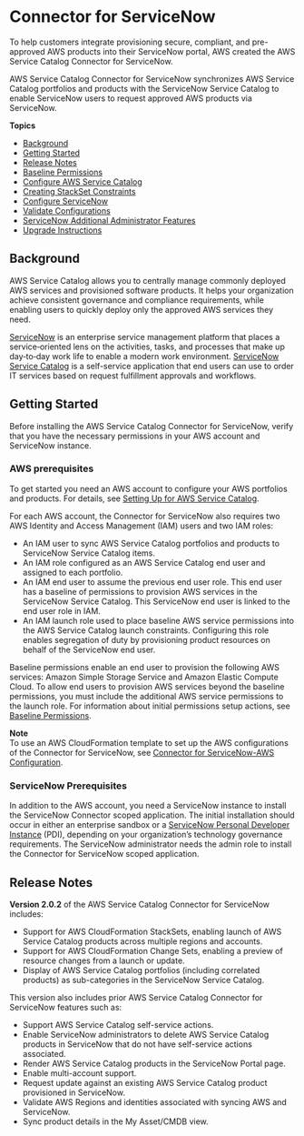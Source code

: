 # Connector for ServiceNow<a name="integrations-servicenow"></a>

To help customers integrate provisioning secure, compliant, and pre\-approved AWS products into their ServiceNow portal, AWS created the AWS Service Catalog Connector for ServiceNow\.

AWS Service Catalog Connector for ServiceNow synchronizes AWS Service Catalog portfolios and products with the ServiceNow Service Catalog to enable ServiceNow users to request approved AWS products via ServiceNow\.

**Topics**
+ [Background](#background)
+ [Getting Started](#getting-started)
+ [Release Notes](#release-notes)
+ [Baseline Permissions](baseline-permissions.md)
+ [Configure AWS Service Catalog](configure-sc.md)
+ [Creating StackSet Constraints](stackset-constraints.md)
+ [Configure ServiceNow](configure-snow.md)
+ [Validate Configurations](validate-configurations.md)
+ [ServiceNow Additional Administrator Features](additional-configurations.md)
+ [Upgrade Instructions](upgrade-instructions.md)

## Background<a name="background"></a>

AWS Service Catalog allows you to centrally manage commonly deployed AWS services and provisioned software products\. It helps your organization achieve consistent governance and compliance requirements, while enabling users to quickly deploy only the approved AWS services they need\.

[ServiceNow](https://www.servicenow.com/) is an enterprise service management platform that places a service‑oriented lens on the activities, tasks, and processes that make up day‑to‑day work life to enable a modern work environment\. [ServiceNow Service Catalog](https://www.servicenow.com/products/it-service-automation-applications/service-catalog.html) is a self\-service application that end users can use to order IT services based on request fulfillment approvals and workflows\.

## Getting Started<a name="getting-started"></a>

Before installing the AWS Service Catalog Connector for ServiceNow, verify that you have the necessary permissions in your AWS account and ServiceNow instance\.

### AWS prerequisites<a name="aws-prereqs"></a>

To get started you need an AWS account to configure your AWS portfolios and products\. For details, see [Setting Up for AWS Service Catalog](setup.md)\.

For each AWS account, the Connector for ServiceNow also requires two AWS Identity and Access Management \(IAM\) users and two IAM roles:
+ An IAM user to sync AWS Service Catalog portfolios and products to ServiceNow Service Catalog items\.
+ An IAM role configured as an AWS Service Catalog end user and assigned to each portfolio\.
+ An IAM end user to assume the previous end user role\. This end user has a baseline of permissions to provision AWS services in the ServiceNow Service Catalog\. This ServiceNow end user is linked to the end user role in IAM\.
+ An IAM launch role used to place baseline AWS service permissions into the AWS Service Catalog launch constraints\. Configuring this role enables segregation of duty by provisioning product resources on behalf of the ServiceNow end user\.

Baseline permissions enable an end user to provision the following AWS services: Amazon Simple Storage Service and Amazon Elastic Compute Cloud\. To allow end users to provision AWS services beyond the baseline permissions, you must include the additional AWS service permissions to the launch role\. For information about initial permissions setup actions, see [Baseline Permissions](baseline-permissions.md)\.

**Note**  
 To use an AWS CloudFormation template to set up the AWS configurations of the Connector for ServiceNow, see [Connector for ServiceNow\-AWS Configuration](https://s3.amazonaws.com/servicecatalogconnector/SC_ConnectorForServiceNowv2.0.2-AWS_Configurations.yml)\. 

### ServiceNow Prerequisites<a name="servicenow-prereqs"></a>

In addition to the AWS account, you need a ServiceNow instance to install the ServiceNow Connector scoped application\. The initial installation should occur in either an enterprise sandbox or a [ServiceNow Personal Developer Instance](https://developer.servicenow.com/app.do#!/training/article/app_store_learnv2_buildmyfirstapp_kingston_servicenow_basics/app_store_learnv2_buildmyfirstapp_kingston_personal_developer_instances?v=kingston) \(PDI\), depending on your organization’s technology governance requirements\. The ServiceNow administrator needs the admin role to install the Connector for ServiceNow scoped application\.

## Release Notes<a name="release-notes"></a>

**Version 2\.0\.2** of the AWS Service Catalog Connector for ServiceNow includes:
+ Support for AWS CloudFormation StackSets, enabling launch of AWS Service Catalog products across multiple regions and accounts\.
+ Support for AWS CloudFormation Change Sets, enabling a preview of resource changes from a launch or update\.
+ Display of AWS Service Catalog portfolios \(including correlated products\) as sub\-categories in the ServiceNow Service Catalog\.

This version also includes prior AWS Service Catalog Connector for ServiceNow features such as:
+ Support AWS Service Catalog self\-service actions\.
+ Enable ServiceNow administrators to delete AWS Service Catalog products in ServiceNow that do not have self\-service actions associated\.
+ Render AWS Service Catalog products in the ServiceNow Portal page\.
+ Enable multi\-account support\.
+ Request update against an existing AWS Service Catalog product provisioned in ServiceNow\.
+ Validate AWS Regions and identities associated with syncing AWS and ServiceNow\.
+ Sync product details in the My Asset/CMDB view\.